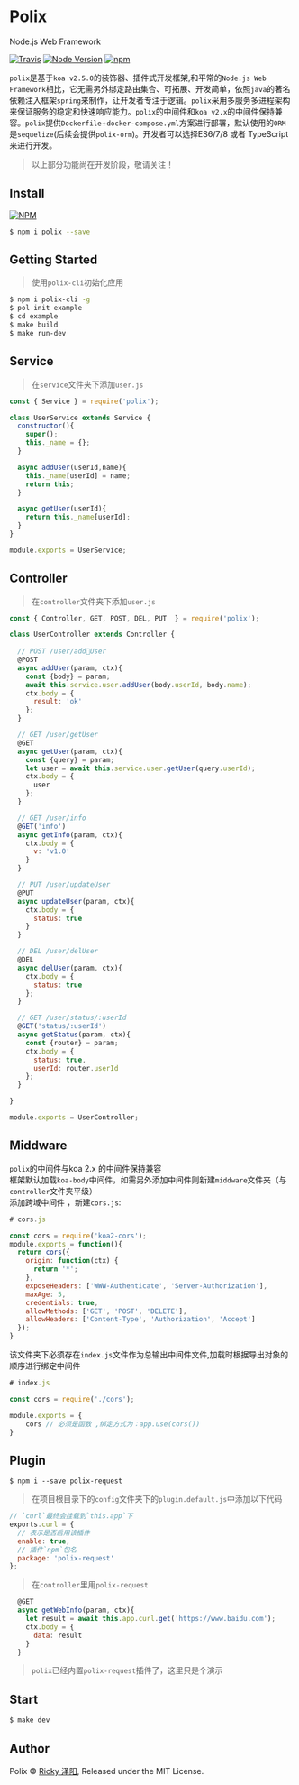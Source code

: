 # Polix

Node.js Web Framework

[![Travis](https://img.shields.io/travis/polixjs/polix.svg?style=for-the-badge)](https://travis-ci.org/polixjs/polix)
[![Node Version](https://img.shields.io/badge/node-%3E=9.0.0-brightgreen.svg?longCache=true&style=for-the-badge)](https://www.npmjs.com/package/polix)
[![npm](https://img.shields.io/npm/v/polix.svg?style=for-the-badge)](https://www.npmjs.com/package/polix)


`polix`是基于`koa v2.5.0`的装饰器、插件式开发框架,和平常的`Node.js Web Framework`相比，它无需另外绑定路由集合、可拓展、开发简单，依照`java`的著名依赖注入框架`spring`来制作，让开发者专注于逻辑。`polix`采用多服务多进程架构来保证服务的稳定和快速响应能力。`polix`的中间件和`koa v2.x`的中间件保持兼容。`polix`提供`Dockerfile`+`docker-compose.yml`方案进行部署，默认使用的`ORM`是`sequelize`(后续会提供`polix-orm`)。开发者可以选择ES6/7/8 或者 TypeScript来进行开发。

> 以上部分功能尚在开发阶段，敬请关注！

## Install 

[![NPM](https://nodei.co/npm/polix.png?compact=true)](https://nodei.co/npm/polix/)

```bash
$ npm i polix --save
```

## Getting Started
> 使用`polix-cli`初始化应用
``` bash
$ npm i polix-cli -g
$ pol init example
$ cd example
$ make build
$ make run-dev
```

## Service
> 在`service`文件夹下添加`user.js`

```javascript
const { Service } = require('polix');

class UserService extends Service {
  constructor(){
    super();
    this._name = {};
  }

  async addUser(userId,name){
    this._name[userId] = name;
    return this;
  }

  async getUser(userId){
    return this._name[userId];
  }
}

module.exports = UserService;
```

## Controller
> 在`controller`文件夹下添加`user.js`

```javascript
const { Controller, GET, POST, DEL, PUT  } = require('polix');

class UserController extends Controller {
  
  // POST /user/addUser
  @POST
  async addUser(param, ctx){
    const {body} = param;
    await this.service.user.addUser(body.userId, body.name);
    ctx.body = {
      result: 'ok'
    };
  }

  // GET /user/getUser
  @GET
  async getUser(param, ctx){
    const {query} = param;
    let user = await this.service.user.getUser(query.userId);
    ctx.body = {
      user
    };
  }

  // GET /user/info
  @GET('info')
  async getInfo(param, ctx){
    ctx.body = {
      v: 'v1.0'
    }
  }

  // PUT /user/updateUser
  @PUT
  async updateUser(param, ctx){
    ctx.body = {
      status: true
    }
  }

  // DEL /user/delUser
  @DEL
  async delUser(param, ctx){
    ctx.body = {
      status: true
    };
  }

  // GET /user/status/:userId
  @GET('status/:userId')
  async getStatus(param, ctx){
    const {router} = param;
    ctx.body = {
      status: true,
      userId: router.userId
    };
  }

}

module.exports = UserController;
```

## Middware
`polix`的中间件与koa 2.x 的中间件保持兼容  
框架默认加载`koa-body`中间件，如需另外添加中间件则新建`middware`文件夹（与`controller`文件夹平级）  
添加跨域中间件 ，新建`cors.js`:  
```javascript
# cors.js

const cors = require('koa2-cors');
module.exports = function(){
  return cors({
    origin: function(ctx) {
      return '*';
    },
    exposeHeaders: ['WWW-Authenticate', 'Server-Authorization'],
    maxAge: 5,
    credentials: true,
    allowMethods: ['GET', 'POST', 'DELETE'],
    allowHeaders: ['Content-Type', 'Authorization', 'Accept']
  });
}
```
该文件夹下必须存在`index.js`文件作为总输出中间件文件,加载时根据导出对象的顺序进行绑定中间件

```javascript
# index.js

const cors = require('./cors');

module.exports = {
    cors // 必须是函数 ,绑定方式为：app.use(cors())
}
```

## Plugin
```shell
$ npm i --save polix-request
```
> 在项目根目录下的`config`文件夹下的`plugin.default.js`中添加以下代码
```js
// `curl`最终会挂载到`this.app`下
exports.curl = {
  // 表示是否启用该插件
  enable: true,
  // 插件`npm`包名
  package: 'polix-request'
};
```
> 在`controller`里用`polix-request`
```js
  @GET
  async getWebInfo(param, ctx){
    let result = await this.app.curl.get('https://www.baidu.com');
    ctx.body = {
      data: result
    }
  }
```
> `polix`已经内置`polix-request`插件了，这里只是个演示

## Start

```bash
$ make dev
```

## Author
Polix © [Ricky 泽阳](https://github.com/rickyes), Released under the MIT License.  
